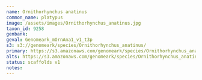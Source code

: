 ```yaml
---
name: Ornithorhynchus anatinus
common_name: platypus
image: /assets/images/Ornithorhynchus_anatinus.jpg
taxon_id: 9258
genbank:
geval: Genomeark_mOrnAna1_v1_t3p
s3: s3://genomeark/species/Ornithorhynchus_anatinus/
primary: https://s3.amazonaws.com/genomeark/species/Ornithorhynchus_anatinus/mOrnAna1/assembly_v1/mOrnAna1_v1.p.fasta.gz
alts: https://s3.amazonaws.com/genomeark/species/Ornithorhynchus_anatinus/mOrnAna1/assembly_v1/mOrnAna1_v1.h.fasta.gz
status: scaffolds v1
notes:
---
```

